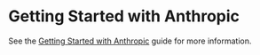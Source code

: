 # Getting Started with Anthropic

See the [Getting Started with Anthropic](https://www.tensorzero.com/docs/gateway/guides/providers/anthropic) guide for more information.
